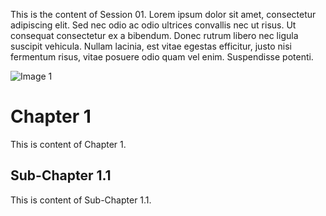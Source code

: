 This is the content of Session 01. Lorem ipsum dolor sit amet, consectetur adipiscing elit. Sed nec odio ac odio ultrices convallis nec ut risus. Ut consequat consectetur ex a bibendum. Donec rutrum libero nec ligula suscipit vehicula. Nullam lacinia, est vitae egestas efficitur, justo nisi fermentum risus, vitae posuere odio quam vel enim. Suspendisse potenti.

![Image 1](image1.jpg)

# Chapter 1

This is content of Chapter 1.

## Sub-Chapter 1.1

This is content of Sub-Chapter 1.1.